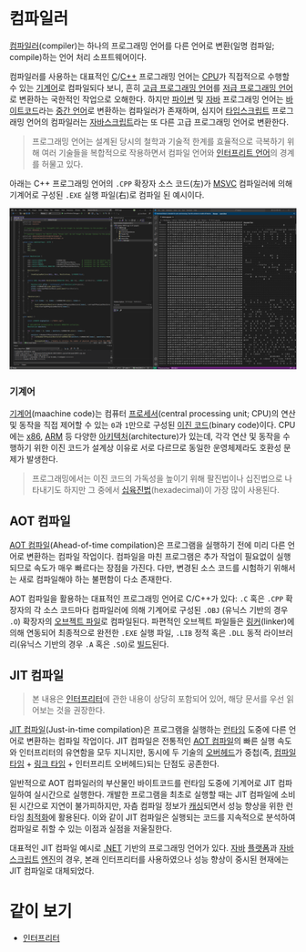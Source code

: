 # 컴파일러
[컴파일러](https://ko.wikipedia.org/wiki/컴파일러)(compiler)는 하나의 프로그래밍 언어를 다른 언어로 변환(일명 컴파일; compile)하는 언어 처리 소프트웨어이다.

컴파일러를 사용하는 대표적인 [C](C.md)/[C++](Cpp.md) 프로그래밍 언어는 [CPU](Processor.md)가 직접적으로 수행할 수 있는 [기계어](#기계어)로 컴파일되다 보니, 흔히 [고급 프로그래밍 언어](https://ko.wikipedia.org/wiki/고급_프로그래밍_언어)를 [저급 프로그래밍 언어](https://ko.wikipedia.org/wiki/저급_프로그래밍_언어)로 변환하는 국한적인 작업으로 오해한다. 하지만 [파이썬](Python.md) 및 [자바](https://www.java.com/) 프로그래밍 언어는 [바이트코드](Interpreter.md#바이트코드)라는 [중간 언어](https://ko.wikipedia.org/wiki/중간_표현)로 변환하는 컴파일러가 존재하며, 심지어 [타입스크립트](TypeScript.md) 프로그래밍 언어의 컴파일러는 [자바스크립트](ko.JavaScript.md)라는 또 다른 고급 프로그래밍 언어로 변환한다.

>  프로그래밍 언어는 설계된 당시의 철학과 기술적 한계를 효율적으로 극복하기 위해 여러 기술들을 복합적으로 작용하면서 컴파일 언어와 [인터프리트 언어](Interpreter.md)의 경계를 허물고 있다.

아래는 C++ 프로그래밍 언어의 `.CPP` 확장자 소스 코드(左)가 [MSVC](https://ko.wikipedia.org/wiki/마이크로소프트_비주얼_C++) 컴파일러에 의해 기계어로 구성된 `.EXE` 실행 파일(右)로 컴파일 된 예시이다.

![C++ 프로그래밍 소스 코드, 그리고 <a href="https://ko.wikipedia.org/wiki/X86-64">x64 아키텍처</a> 기계어로 컴파일된 이진 실행 파일](./images/programming_compiler_example.png)

### 기계어
[기계어](https://ko.wikipedia.org/wiki/기계어)(maachine code)는 컴퓨터 [프로세서](Processor.md)(central processing unit; CPU)의 연산 및 동작을 직접 제어할 수 있는 `0`과 `1`만으로 구성된 [이진 코드](https://ko.wikipedia.org/wiki/이진_코드)(binary code)이다. CPU에는 [x86](https://ko.wikipedia.org/wiki/X86), [ARM](https://ko.wikipedia.org/wiki/ARM_아키텍처) 등 다양한 [아키텍처](https://ko.wikipedia.org/wiki/명령어_집합)(architecture)가 있는데, 각각 연산 및 동작을 수행하기 위한 이진 코드가 설계상 이유로 서로 다르므로 동일한 운영체제라도 호환성 문제가 발생한다.

> 프로그래밍에서는 이진 코드의 가독성을 높이기 위해 팔진법이나 십진법으로 나타내기도 하지만 그 중에서 [십육진법](https://ko.wikipedia.org/wiki/십육진법)(hexadecimal)이 가장 많이 사용된다.

## AOT 컴파일
[AOT 컴파일](https://ko.wikipedia.org/wiki/AOT_컴파일)(Ahead-of-time compilation)은 프로그램을 실행하기 전에 미리 다른 언어로 변환하는 컴파일 작업이다. 컴파일을 마친 프로그램은 추가 작업이 필요없이 실행되므로 속도가 매우 빠르다는 장점을 가진다. 다만, 변경된 소스 코드를 시험하기 위해서는 새로 컴파일해야 하는 불편함이 다소 존재한다.

AOT 컴파일을 활용하는 대표적인 프로그래밍 언어로 C/C++가 있다: `.C` 혹은 `.CPP` 확장자의 각 소스 코드마다 컴파일러에 의해 기계어로 구성된 `.OBJ` (유닉스 기반의 경우 `.O`) 확장자의 [오브젝트 파일](https://ko.wikipedia.org/wiki/목적_파일)로 컴파일된다. 파편적인 오브젝트 파일들은 [링커](https://ko.wikipedia.org/wiki/링커_(컴퓨팅))(linker)에 의해 연동되어 최종적으로 완전한 `.EXE` 실행 파일, `.LIB` 정적 혹은 `.DLL` 동적 라이브러리(유닉스 기반의 경우 `.A` 혹은 `.SO`)로 [빌드](https://ko.wikipedia.org/wiki/소프트웨어_빌드)된다.

## JIT 컴파일
> 본 내용은 [인터프리터](Interpreter.md)에 관한 내용이 상당히 포함되어 있어, 해당 문서를 우선 읽어보는 것을 권장한다.

[JIT 컴파일](https://ko.wikipedia.org/wiki/JIT_컴파일)(Just-in-time compilation)은 프로그램을 실행하는 [런타임](https://ko.wikipedia.org/wiki/런타임) 도중에 다른 언어로 변환하는 컴파일 작업이다. JIT 컴파일은 전통적인 [AOT 컴파일](#aot-컴파일)의 빠른 실행 속도와 인터프리터의 유연함을 모두 지니지만, 동시에 두 기술의 [오버헤드](https://ko.wikipedia.org/wiki/오버헤드)가 중첩(즉, [컴파일 타임](https://ko.wikipedia.org/wiki/컴파일_타임) + [링크 타임](https://ko.wikipedia.org/wiki/링크_타임) + 인터프리트 오버헤드)되는 단점도 공존한다.

일반적으로 AOT 컴파일러의 부산물인 바이트코드를 런타임 도중에 기계어로 JIT 컴파일하여 실시간으로 실행한다. 개발한 프로그램을 최초로 실행할 때는 JIT 컴파일에 소비된 시간으로 지연이 불가피하지만, 자츰 컴파일 정보가 [캐싱](https://ko.wikipedia.org/wiki/캐시)되면서 성능 향상을 위한 런타임 [최적화](https://en.wikipedia.org/wiki/Adaptive_optimization)에 활용된다. 이와 같이 JIT 컴파일은 실행되는 코드를 지속적으로 분석하여 컴파일로 취할 수 있는 이점과 실점을 저울질한다.

대표적인 JIT 컴파일 예시로 [.NET](Csharp.md#net) 기반의 프로그래밍 언어가 있다. [자바](https://www.java.com/) [플랫폼](https://ko.wikipedia.org/wiki/자바_(소프트웨어_플랫폼))과 [자바스크립트](ko.JavaScript.md) [엔진](https://ko.wikipedia.org/wiki/자바스크립트_엔진)의 경우, 본래 인터프리터를 사용하였으나 성능 향상이 중시된 현재에는 JIT 컴파일로 대체되었다.

# 같이 보기
* [인터프리터](Interpreter.md)

